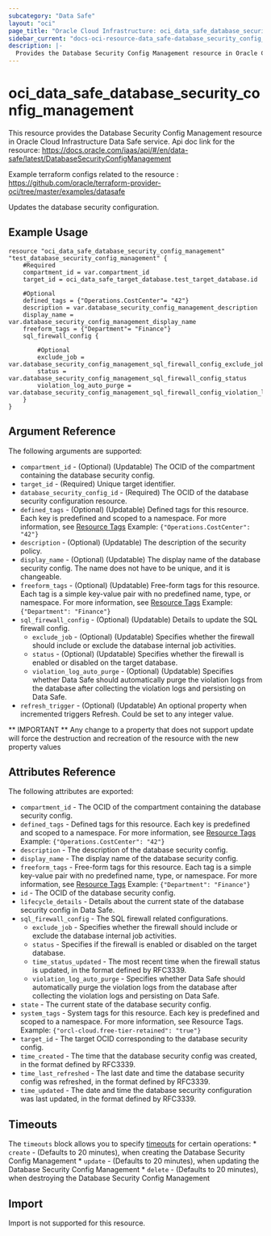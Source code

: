 ```yaml
---
subcategory: "Data Safe"
layout: "oci"
page_title: "Oracle Cloud Infrastructure: oci_data_safe_database_security_config_management"
sidebar_current: "docs-oci-resource-data_safe-database_security_config_management"
description: |-
  Provides the Database Security Config Management resource in Oracle Cloud Infrastructure Data Safe service
---
```


# oci_data_safe_database_security_config_management
This resource provides the Database Security Config Management resource in Oracle Cloud Infrastructure Data Safe service.
Api doc link for the resource: https://docs.oracle.com/iaas/api/#/en/data-safe/latest/DatabaseSecurityConfigManagement

Example terraform configs related to the resource : https://github.com/oracle/terraform-provider-oci/tree/master/examples/datasafe

Updates the database security configuration.

## Example Usage

```hcl
resource "oci_data_safe_database_security_config_management" "test_database_security_config_management" {
	#Required
	compartment_id = var.compartment_id
	target_id = oci_data_safe_target_database.test_target_database.id
	
	#Optional
	defined_tags = {"Operations.CostCenter"= "42"}
	description = var.database_security_config_management_description
	display_name = var.database_security_config_management_display_name
	freeform_tags = {"Department"= "Finance"}
	sql_firewall_config {

		#Optional
		exclude_job = var.database_security_config_management_sql_firewall_config_exclude_job
		status = var.database_security_config_management_sql_firewall_config_status
		violation_log_auto_purge = var.database_security_config_management_sql_firewall_config_violation_log_auto_purge
	}
}
```

## Argument Reference

The following arguments are supported:

* `compartment_id` - (Optional) (Updatable) The OCID of the compartment containing the database security config.
* `target_id` - (Required) Unique target identifier.
* `database_security_config_id` - (Required) The OCID of the database security configuration resource.
* `defined_tags` - (Optional) (Updatable) Defined tags for this resource. Each key is predefined and scoped to a namespace. For more information, see [Resource Tags](https://docs.cloud.oracle.com/iaas/Content/General/Concepts/resourcetags.htm) Example: `{"Operations.CostCenter": "42"}` 
* `description` - (Optional) (Updatable) The description of the security policy.
* `display_name` - (Optional) (Updatable) The display name of the database security config. The name does not have to be unique, and it is changeable.
* `freeform_tags` - (Optional) (Updatable) Free-form tags for this resource. Each tag is a simple key-value pair with no predefined name, type, or namespace. For more information, see [Resource Tags](https://docs.cloud.oracle.com/iaas/Content/General/Concepts/resourcetags.htm)  Example: `{"Department": "Finance"}` 
* `sql_firewall_config` - (Optional) (Updatable) Details to update the SQL firewall config. 
	* `exclude_job` - (Optional) (Updatable) Specifies whether the firewall should include or exclude the database internal job activities.
	* `status` - (Optional) (Updatable) Specifies whether the firewall is enabled or disabled on the target database.
	* `violation_log_auto_purge` - (Optional) (Updatable) Specifies whether Data Safe should automatically purge the violation logs  from the database after collecting the violation logs and persisting on Data Safe. 
* `refresh_trigger` - (Optional) (Updatable) An optional property when incremented triggers Refresh. Could be set to any integer value.


** IMPORTANT **
Any change to a property that does not support update will force the destruction and recreation of the resource with the new property values

## Attributes Reference

The following attributes are exported:

* `compartment_id` - The OCID of the compartment containing the database security config.
* `defined_tags` - Defined tags for this resource. Each key is predefined and scoped to a namespace. For more information, see [Resource Tags](https://docs.cloud.oracle.com/iaas/Content/General/Concepts/resourcetags.htm) Example: `{"Operations.CostCenter": "42"}` 
* `description` - The description of the database security config.
* `display_name` - The display name of the database security config.
* `freeform_tags` - Free-form tags for this resource. Each tag is a simple key-value pair with no predefined name, type, or namespace. For more information, see [Resource Tags](https://docs.cloud.oracle.com/iaas/Content/General/Concepts/resourcetags.htm)  Example: `{"Department": "Finance"}` 
* `id` - The OCID of the database security config.
* `lifecycle_details` - Details about the current state of the database security config in Data Safe.
* `sql_firewall_config` - The SQL firewall related configurations. 
	* `exclude_job` - Specifies whether the firewall should include or exclude the database internal job activities.
	* `status` - Specifies if the firewall is enabled or disabled on the target database.
	* `time_status_updated` - The most recent time when the firewall status is updated, in the format defined by RFC3339.
	* `violation_log_auto_purge` - Specifies whether Data Safe should automatically purge the violation logs  from the database after collecting the violation logs and persisting on Data Safe. 
* `state` - The current state of the database security config.
* `system_tags` - System tags for this resource. Each key is predefined and scoped to a namespace. For more information, see Resource Tags. Example: `{"orcl-cloud.free-tier-retained": "true"}` 
* `target_id` - The target OCID corresponding to the database security config.
* `time_created` - The time that the database security config was created, in the format defined by RFC3339.
* `time_last_refreshed` - The last date and time the database security config was refreshed, in the format defined by RFC3339.
* `time_updated` - The date and time the database security configuration was last updated, in the format defined by RFC3339.

## Timeouts

The `timeouts` block allows you to specify [timeouts](https://registry.terraform.io/providers/oracle/oci/latest/docs/guides/changing_timeouts) for certain operations:
	* `create` - (Defaults to 20 minutes), when creating the Database Security Config Management
	* `update` - (Defaults to 20 minutes), when updating the Database Security Config Management
	* `delete` - (Defaults to 20 minutes), when destroying the Database Security Config Management


## Import

Import is not supported for this resource.

